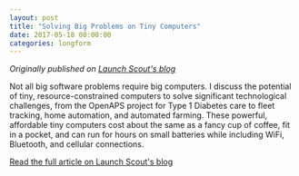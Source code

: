 ```yaml
---
layout: post
title: "Solving Big Problems on Tiny Computers"
date: 2017-05-18 00:00:00
categories: longform
---
```


*Originally published on [Launch Scout's blog](https://launchscout.com/blog/solving-big-problems-on-tiny-computers)*

Not all big software problems require big computers. I discuss the potential of tiny, resource-constrained computers to solve significant technological challenges, from the OpenAPS project for Type 1 Diabetes care to fleet tracking, home automation, and automated farming. These powerful, affordable tiny computers cost about the same as a fancy cup of coffee, fit in a pocket, and can run for hours on small batteries while including WiFi, Bluetooth, and cellular connections.

[Read the full article on Launch Scout's blog](https://launchscout.com/blog/solving-big-problems-on-tiny-computers)

<!--
# Solving Big Problems on Tiny Computers

**Published:** 18 May 2017
**Author:** Tim Mecklem

## Blog Post Content

The blog post discusses the potential of tiny, resource-constrained computers to solve significant technological challenges. Key highlights include:

### Tiny Computer Innovations

- OpenAPS project for Type 1 Diabetes care
- Fleet and asset tracking
- Home automation with voice assistants
- Automated farming with FarmBot

### Technology Insights

The author emphasizes that "Not all big software problems require big computers." He highlights how advancements in technology have made powerful, affordable tiny computers possible, which can:

- Cost about the same as "a fancy cup of coffee"
- Fit in a pocket
- Run on small batteries for hours
- Include WiFi, Bluetooth, and cellular connections

### Personal Experience

Tim discusses his involvement with:
- The Elixir programming language
- Nerves Project (as a core team member)
- Contributing to OpenAPS

### Conclusion

The post celebrates the convergence of large and small-scale computing, showcasing how innovative solutions can emerge from tiny, powerful devices.

### Further Reading Links

- OpenAPS Project
- T1D and Tiny Computers Talk
- FarmBot
- Nerves Project
-->
